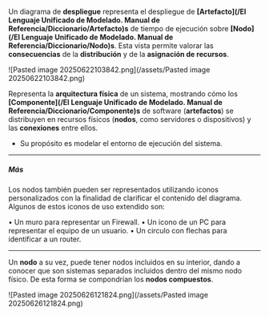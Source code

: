 Un diagrama de **despliegue** representa el despliegue de **[Artefacto](/El Lenguaje Unificado de Modelado. Manual de Referencia/Diccionario/Artefacto)s** de tiempo de ejecución sobre **[Nodo](/El Lenguaje Unificado de Modelado. Manual de Referencia/Diccionario/Nodo)s**. 
Esta vista permite valorar las **consecuencias** de la **distribución** y de la **asignación de recursos**.

![Pasted image 20250622103842.png](/assets/Pasted image 20250622103842.png)

Representa la **arquitectura física** de un sistema, mostrando cómo los **[Componente](/El Lenguaje Unificado de Modelado. Manual de Referencia/Diccionario/Componente)s** de software (**artefactos**) se distribuyen en recursos físicos (**nodos**, como servidores o dispositivos) y las **conexiones** entre ellos.

- Su propósito es modelar el entorno de ejecución del sistema.
****
##### **Más**
Los nodos también pueden ser representados utilizando iconos personalizados con la finalidad de clarificar el contenido del diagrama. Algunos de estos iconos de uso extendido son: 

• Un muro para representar un Firewall. 
• Un icono de un PC para representar el equipo de un usuario. 
• Un circulo con flechas para identificar a un router.
****
Un **nodo** a su vez, puede tener nodos incluidos en su interior, dando a conocer que son sistemas separados incluidos dentro del mismo nodo físico. De esta forma se compondrían los **nodos compuestos**.

![Pasted image 20250626121824.png](/assets/Pasted image 20250626121824.png)